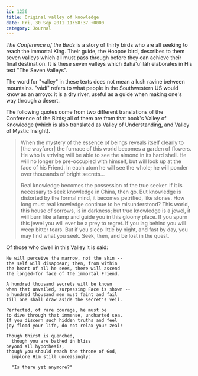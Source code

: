 ```yaml
---
id: 1236
title: Original valley of knowledge
date: Fri, 30 Sep 2011 11:58:37 +0000
category: Journal
---
```


*The Conference of the Birds* is a story of thirty birds who are all seeking
to reach the immortal King.  Their guide, the Hoopoe bird, describes to them
seven valleys which all must pass through before they can achieve their final
destination.  It is these seven valleys which Bahá'u'lláh elaborates in His
text "The Seven Valleys".

The word for "valley" in these texts does not mean a lush ravine between
mountains.  "vádí" refers to what people in the Southwestern US would know as
an arroyo: it is a dry river, useful as a guide when making one's way through
a desert.

The following quotes come from two different translations of the Conference of
the Birds; all of them are from that book's Valley of Knowledge (which is also
translated as Valley of Understanding, and Valley of Mystic Insight).

> When the mystery of the essence of beings reveals itself clearly to [the
> wayfarer] the furnace of this world becomes a garden of flowers.  He who is
> striving will be able to see the almond in its hard shell.  He will no
> longer be pre-occupied with himself, but will look up at the face of his
> Friend.  In each atom he will see the whole; he will ponder over thousands
> of bright secrets...
> 
> Real knowledge becomes the possession of the true seeker.  If it is
> necessary to seek knowledge in China, then go.  But knowledge is distorted
> by the formal mind, it becomes petrified, like stones. How long must real
> knowledge continue to be misunderstood?  This world, this house of sorrows,
> is in darkness; but true knowledge is a jewel, it will burn like a lamp and
> guide you in this gloomy place.  If you spurn this jewel you will ever be a
> prey to regret. If you lag behind you will weep bitter tears.  But if you
> sleep little by night, and fast by day, you may find what you seek.  Seek,
> then, and be lost in the quest.

Of those who dwell in this Valley it is said:

    He will perceive the marrow, not the skin --  
    the self will disappear; then, from within  
    the heart of all he sees, there will ascend  
    the longed-for face of the immortal Friend.

    A hundred thousand secrets will be known  
    when that unveiled, surpassing Face is shown --  
    a hundred thousand men must faint and fail  
    till one shall draw aside the secret's veil.

    Perfected, of rare courage, he must be  
    to dive through that immense, uncharted sea.  
    If you discern such hidden truths and feel  
    joy flood your life, do not relax your zeal!

    Though thirst is quenched,  
      though you are bathed in bliss  
    beyond all hypothesis,  
    though you should reach the throne of God,  
      implore Him still unceasingly:

      "Is there yet anymore?"
